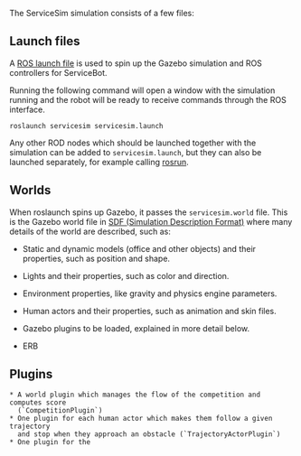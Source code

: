 The ServiceSim simulation consists of a few files:

## Launch files

A [ROS launch file](http://wiki.ros.org/roslaunch) is used to spin up the
Gazebo simulation and ROS controllers for ServiceBot.

Running the following command will open a window with the simulation running
and the robot will be ready to receive commands through the ROS interface.

~~~
roslaunch servicesim servicesim.launch
~~~

Any other ROD nodes which should be launched together with the simulation can
be added to `servicesim.launch`, but they can also be launched separately, for
example calling [rosrun](http://wiki.ros.org/rosbash#rosrun).

## Worlds

When roslaunch spins up Gazebo, it passes the `servicesim.world` file. This is the
Gazebo world file in [SDF (Simulation Description Format)](http://sdformat.org/spec)
where many details of the world are described, such as:

* Static and dynamic models (office and other objects) and their properties,
such as position and shape.
* Lights and their properties, such as color and direction.
* Environment properties, like gravity and physics engine parameters.
* Human actors and their properties, such as animation and skin files.
* Gazebo plugins to be loaded, explained in more detail below.

* ERB

## Plugins

    * A world plugin which manages the flow of the competition and computes score
      (`CompetitionPlugin`)
    * One plugin for each human actor which makes them follow a given trajectory
      and stop when they approach an obstacle (`TrajectoryActorPlugin`)
    * One plugin for the







